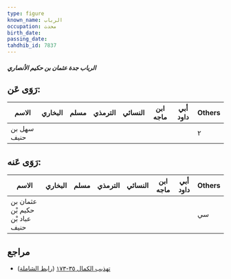 ```yaml
---
type: figure
known_name: الرباب
occupation: محدث
birth_date:
passing_date:
tahdhib_id: 7837
---
```

##### الرباب جدة عثمان بن حكيم الأنصاري

## رَوَى عَن:
| الاسم       | البخاري | مسلم | الترمذي | النسائي | ابن ماجه | أبي داود | Others |
| ----------- | ------- | ---- | ------- | ------- | -------- | -------- | ------ |
| سهل بن حنيف |         |      |         |         |          |          | ٢      |
## رَوَى عَنه:
| الاسم                           | البخاري | مسلم | الترمذي | النسائي | ابن ماجه | أبي داود | Others |
| ------------------------------- | ------- | ---- | ------- | ------- | -------- | -------- | ------ |
| عثمان بن حكيم بْن عباد بْن حنيف |         |      |         |         |          |          | سي     |
## مراجع
- [تهذيب الكمال ٣٥-١٧٣](obsidian://open?vault=Tahdhib-al-Kamal&file=Figures/٧٨٣٧-الرباب%20جدة%20عثمان%20بن%20حكيم%20الأنصاري) ([رابط الشاملة](https://shamela.ws/book/3722/18772))